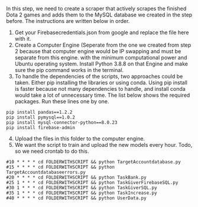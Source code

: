 In this step, we need to create a scraper that actively scrapes the finished Dota 2 games and adds them to the MySQL database we created in the step before. The instructions are written below in order.

1) Get your Firebasecredentials.json from google and replace the file here with it.
3) Create a Computer Engine (Seperate from the one we created from step 2 because that computer engine would be IP swapping and must be separate from this engine. with the minimum computational power and Ubuntu operating system. Install Python 3.8.8 on that Engine and make sure the pip command works in the terminal.
3) To handle the dependencies of the scripts, two approaches could be taken. Either pip installing the libraries or using conda. Using pip install is faster because not many dependencies to handle, and install conda would take a lot of unnecessary time. The list below shows the required packages. Run these lines one by one.
```
pip install pandas==1.2.2
pip install pymysql==1.0.2
pip install mysql-connector-python==8.0.23
pip install firebase-admin
```
4) Upload the files in this folder to the computer engine.
5) We want the script to train and upload the new models every hour. Todo, so we need crontab to do this.

```
#10 * * * * cd FOLDERWITHSCRIPT && python TargetAccountdatabase.py
#15 * * * * cd FOLDERWITHSCRIPT && python TargetAccountdatabaseerrors.py
#20 * * * * cd FOLDERWITHSCRIPT && python TaskBank.py
#25 1 * * * cd FOLDERWITHSCRIPT && python TaskGiverFirebaseSQL.py
#30 1 * * * cd FOLDERWITHSCRIPT && python TaskGiverSQL.py
#35 1 * * * cd FOLDERWITHSCRIPT && python TaskIncrease.py
#40 * * * * cd FOLDERWITHSCRIPT && python UserData.py
```
